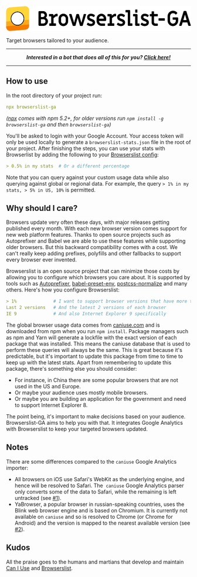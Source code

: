 <img width="520" height="68" src="./logo.svg" alt="Browserslist-GA logo">

Target browsers tailored to your audience.

---

<p align="center">
  <strong><em>Interested in a bot that does all of this for you?
    <a href="https://goo.gl/forms/WPS13gLAJTwqWQyy1">Click here!</a>
  </em></strong>
</p>

---

## How to use

In the root directory of your project run:

```yaml
npx browserslist-ga
```

_([npx](https://medium.com/@maybekatz/introducing-npx-an-npm-package-runner-55f7d4bd282b) comes with npm 5.2+, for older versions run `npm install -g browserslist-ga` and then `browserslist-ga`)_

You'll be asked to login with your Google Account. Your access token will only be used locally to generate a `browserslist-stats.json` file in the root of your project. After finishing the steps, you can use your stats with Browserlist by adding the following to your [Browserslist config](https://github.com/ai/browserslist#config-file):

```yaml
> 0.5% in my stats  # Or a different percentage
```

Note that you can query against your custom usage data while also querying against global or regional data. For example, the query `> 1% in my stats, > 5% in US, 10%` is permitted.

## Why should I care?

Browsers update very often these days, with major releases getting published every month.
With each new browser version comes support for new web platform features.
Thanks to open source projects such as Autoprefixer and Babel we are able to use these features while supporting older browsers.
But this backward compatibility comes with a cost.
We can't really keep adding prefixes, polyfills and other fallbacks to support every browser ever invented.

Browserslist is an open source project that can minimize those costs by allowing you to configure which browsers you care about.
It is supported by tools such as
[Autoprefixer](https://github.com/postcss/autoprefixer),
[babel-preset-env](https://github.com/babel/babel/tree/master/packages/babel-preset-env),
[postcss-normalize](https://github.com/jonathantneal/postcss-normalize) and many others.
Here's how you configure Browserslist:

```yaml
> 1%              # I want to support browser versions that have more than 1% of global usage
Last 2 versions   # And the latest 2 versions of each browser
IE 9              # And also Internet Explorer 9 specifically
```

The global browser usage data comes from [caniuse.com](https://caniuse.com) and is downloaded from npm when you run `npm install`.
Package managers such as npm and Yarn will generate a lockfile with the exact version of each package that was installed.
This means the caniuse database that is used to perform these queries will always be the same.
This is great because it's predictable, but it's important to update this package from time to time to keep up with the latest stats.
Apart from remembering to update this package, there's something else you should consider:

* For instance, in China there are some popular browsers that are not used in the US and Europe.
* Or maybe your audience uses mostly mobile browsers.
* Or maybe you are building an application for the government and need to support Internet Explorer 8.

The point being, it's important to make decisions based on your audience.
Browserslist-GA aims to help you with that.
It integrates Google Analytics with Browserslist to keep your targeted browsers updated.

## Notes

There are some differences compared to the `caniuse` Google Analytics importer:

* All browsers on iOS use Safari's WebKit as the underlying engine, and hence will be resolved to Safari. The  `caniuse` Google Analytics parser only converts some of the data to Safari, while the remaining is left untracked (see [#1](https://github.com/dmfrancisco/browserslist-ga/pull/1)).
* YaBrowser, a popular browser in russian-speaking countries, uses the Blink web browser engine and is based on Chromium. It is currently not available on `caniuse` and so is resolved to Chrome (or Chrome for Android) and the version is mapped to the nearest available version (see [#2](https://github.com/dmfrancisco/browserslist-ga/pull/2)).

## Kudos

All the praise goes to the humans and martians that develop and maintain [Can I Use](https://caniuse.com) and [Browserslist](https://github.com/ai/browserslist).
